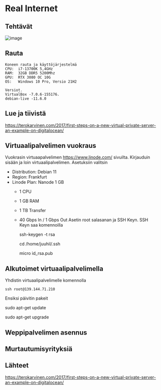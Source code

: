 # Real Internet

## Tehtävät
![image](https://user-images.githubusercontent.com/122887067/217754218-572b9ce0-27e1-4e02-bf2a-cc4c4c8fa772.png)


## Rauta

    Koneen rauta ja käyttöjärjestelmä
    CPU:  i7-13700K 5,4GHz
    RAM:  32GB DDR5 5200Mhz
    GPU:  RTX 3080 OC 10G
    OS:   Windows 10 Pro, Versio 21H2
    
    Versiot. 
    VirtualBox -7.0.6-155176.
    debian-live -11.6.0
    
## Lue ja tiivistä
https://terokarvinen.com/2017/first-steps-on-a-new-virtual-private-server-an-example-on-digitalocean/


## Virtuaalipalvelimen vuokraus
Vuokrasin virtuaapalvelimen https://www.linode.com/ sivuilta. Kirjauduin sisään ja loin virtuaalipalvelimen.
Asetuksiin valitsin
- Distribution: Debian 11
- Region: Frankfurt 
- Linode Plan: Nanode 1 GB
   - 1 CPU
   - 1 GB RAM
   - 1 TB Transfer
   - 40 Gbps In / 1 Gbps Out
Asetin root salasanan ja SSH Keyn.
SSH Keyn saa komennoilla

      ssh-keygen -t rsa
      
      cd /home/juuhil/.ssh
      
      micro id_rsa.pub
    
## Alkutoimet virtuaalipalvelimella
Yhdistin virtuaalipalvelimelle komennolla

    ssh root@139.144.71.210
    
Ensiksi päivitin pakeit 

  sudo apt-get update
  
  sudo apt-get upgrade
  
## Weppipalvelimen asennus

## Murtautumisyrityksiä

## Lähteet
https://terokarvinen.com/2017/first-steps-on-a-new-virtual-private-server-an-example-on-digitalocean/



